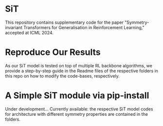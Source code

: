 # SiT
This repository contains supplementary code for the paper "Symmetry-invariant Transformers for Generalisation in Reinforcement Learning," accepted at ICML 2024.

# Reproduce Our Results
As our SiT model is tested on top of multiple RL backbone algorithms, we provide a step-by-step guide in the Readme files of the respective folders in this repo on how to modify the code-bases, respectively. 

# A Simple SiT module via pip-install
Under development... Currently available: the respective SiT model codes for architecture with different symmetry properties are contained in the folders. 


